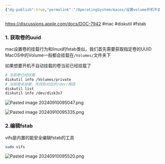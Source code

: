 ```yaml
---
{"dg-publish":true,"permalink":"/OperatingSystem/macos/设置volume开机不自动启动/","noteIcon":"3"}
---
```



https://discussions.apple.com/docs/DOC-7942
#mac #diskutil #fstab
### 1. 获取卷的uuid

mac设置卷的挂载行为和linux的fstab类似，我们首先需要获取指定卷的UUID
MacOS中的Volume一般都会挂载在`/Volumes/`文件夹下

如果想要开机不自动挂载的卷当前已经挂载了
```sh
# 当前卷已经挂载
diskutil info /Volumes/private
# 当前卷未挂载，先找到对应的/dev/路径
diskutil list
diskutil info /dev/disk3s7

```
![Pasted image 20240910095047.png](/img/user/OperatingSystem/macos/attachments/Pasted%20image%2020240910095047.png)

![Pasted image 20240910095335.png](/img/user/OperatingSystem/macos/attachments/Pasted%20image%2020240910095335.png)

### 2.编辑fstab
vifs是内置的能安全编辑fstab的工具
```sh
sudo vifs
```
![Pasted image 20240910095520.png](/img/user/OperatingSystem/macos/attachments/Pasted%20image%2020240910095520.png)
